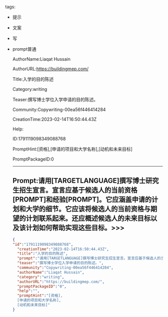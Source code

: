   tags: 
- 提示
- 文案
- 写
- prompt普通

  AuthorName:Liaqat Hussain

  AuthorURL:https://buildingmep.com/

  Title:入学的目的陈述

  Category:writing

  Teaser:撰写博士学位入学申请的目的陈述。

  Community:Copywriting-00ea56f446414284

  CreationTime:2023-02-14T16:50:44.43Z

  Help:

  ID:1791119098349088768

  PromptHint:[资格],[申请的项目和大学名称],[动机和未来目标]

  PromptPackageID:0

  ---

  ## Prompt:请用[TARGETLANGUAGE]撰写博士研究生招生宣言。宣言应基于候选人的当前资格[PROMPT]和经验[PROMPT]。它应涵盖申请的计划和大学的细节。它应该将候选人的当前资格与期望的计划联系起来。还应概述候选人的未来目标以及该计划如何帮助实现这些目标。>>>

  ```json
  {
  "id":"1791119098349088768",
    "creationTime":"2023-02-14T16:50:44.43Z",
    "title":"入学的目的陈述",
    "prompt":"请用[TARGETLANGUAGE]撰写博士研究生招生宣言。宣言应基于候选人的当前资格[PROMPT]和经验[PROMPT]。它应涵盖申请的计划和大学的细节。它应该将候选人的当前资格与期望的计划联系起来。还应概述候选人的未来目标以及该计划如何帮助实现这些目标。>>>",
    "teaser":"撰写博士学位入学申请的目的陈述。",
    "community":"Copywriting-00ea56f446414284",
    "authorName":"Liaqat Hussain",
    "category":"writing",
    "authorURL":"https://buildingmep.com/",
    "promptPackageID":"0",
    "help":"",
    "promptHint":"[资格],
    [申请的项目和大学名称],
    [动机和未来目标]"
  }
  ```
